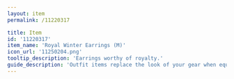```yaml
---
layout: item
permalink: /11220317

title: Item
id: '11220317'
item_name: 'Royal Winter Earrings (M)'
icon_url: '11250204.png'
tooltip_description: 'Earrings worthy of royalty.'
guide_description: 'Outfit items replace the look of your gear when equipped.'
---
```

